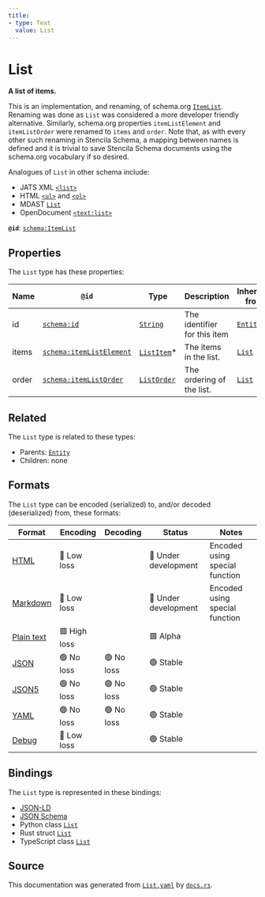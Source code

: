 ```yaml
---
title:
- type: Text
  value: List
---
```


# List

**A list of items.**

This is an implementation, and renaming, of schema.org [`ItemList`](https://schema.org/ItemList).
Renaming was done as `List` was considered a more developer friendly alternative. Similarly,
schema.org properties `itemListElement` and `itemListOrder` were renamed to `items` and `order`.
Note that, as with every other such renaming in Stencila Schema, a mapping between names is
defined and it is trivial to save Stencila Schema documents using the schema.org vocabulary if so desired.

Analogues of `List` in other schema include:
  - JATS XML [`<list>`](https://jats.nlm.nih.gov/articleauthoring/tag-library/1.2/element/list.html)
  - HTML [`<ul>`](https://developer.mozilla.org/en-US/docs/Web/HTML/Element/ul) and [`<ol>`](https://developer.mozilla.org/en-US/docs/Web/HTML/Element/ol)
  - MDAST [`List`](https://github.com/syntax-tree/mdast#list)
  - OpenDocument [`<text:list>`](http://docs.oasis-open.org/office/v1.2/os/OpenDocument-v1.2-os-part1.html#__RefHeading__1415148_253892949)


**`@id`**: [`schema:ItemList`](https://schema.org/ItemList)

## Properties

The `List` type has these properties:

| Name  | `@id`                                                          | Type                                                                       | Description                  | Inherited from                                                      |
| ----- | -------------------------------------------------------------- | -------------------------------------------------------------------------- | ---------------------------- | ------------------------------------------------------------------- |
| id    | [`schema:id`](https://schema.org/id)                           | [`String`](https://stencila.dev/docs/reference/schema/data/string)         | The identifier for this item | [`Entity`](https://stencila.dev/docs/reference/schema/other/entity) |
| items | [`schema:itemListElement`](https://schema.org/itemListElement) | [`ListItem`](https://stencila.dev/docs/reference/schema/prose/list-item)*  | The items in the list.       | [`List`](https://stencila.dev/docs/reference/schema/prose/list)     |
| order | [`schema:itemListOrder`](https://schema.org/itemListOrder)     | [`ListOrder`](https://stencila.dev/docs/reference/schema/prose/list-order) | The ordering of the list.    | [`List`](https://stencila.dev/docs/reference/schema/prose/list)     |

## Related

The `List` type is related to these types:

- Parents: [`Entity`](https://stencila.dev/docs/reference/schema/other/entity)
- Children: none

## Formats

The `List` type can be encoded (serialized) to, and/or decoded (deserialized) from, these formats:

| Format                                                           | Encoding       | Decoding     | Status                 | Notes                          |
| ---------------------------------------------------------------- | -------------- | ------------ | ---------------------- | ------------------------------ |
| [HTML](https://stencila.dev/docs/reference/formats/{name})       | 🔷 Low loss     |              | 🚧 Under development    | Encoded using special function |
| [Markdown](https://stencila.dev/docs/reference/formats/{name})   | 🔷 Low loss     |              | 🚧 Under development    | Encoded using special function |
| [Plain text](https://stencila.dev/docs/reference/formats/{name}) | 🟥 High loss    |              | 🟥 Alpha                |                                |
| [JSON](https://stencila.dev/docs/reference/formats/{name})       | 🟢 No loss      | 🟢 No loss    | 🟢 Stable               |                                |
| [JSON5](https://stencila.dev/docs/reference/formats/{name})      | 🟢 No loss      | 🟢 No loss    | 🟢 Stable               |                                |
| [YAML](https://stencila.dev/docs/reference/formats/{name})       | 🟢 No loss      | 🟢 No loss    | 🟢 Stable               |                                |
| [Debug](https://stencila.dev/docs/reference/formats/{name})      | 🔷 Low loss     |              | 🟢 Stable               |                                |

## Bindings

The `List` type is represented in these bindings:

- [JSON-LD](https://stencila.dev/List.jsonld)
- [JSON Schema](https://stencila.dev/List.schema.json)
- Python class [`List`](https://github.com/stencila/stencila/blob/main/python/stencila/types/list.py)
- Rust struct [`List`](https://github.com/stencila/stencila/blob/main/rust/schema/src/types/list.rs)
- TypeScript class [`List`](https://github.com/stencila/stencila/blob/main/typescript/src/types/List.ts)

## Source

This documentation was generated from [`List.yaml`](https://github.com/stencila/stencila/blob/main/schema/List.yaml) by [`docs.rs`](https://github.com/stencila/stencila/blob/main/rust/schema-gen/src/docs.rs).